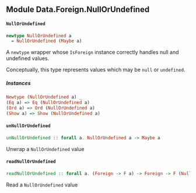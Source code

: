 ## Module Data.Foreign.NullOrUndefined

#### `NullOrUndefined`

``` purescript
newtype NullOrUndefined a
  = NullOrUndefined (Maybe a)
```

A `newtype` wrapper whose `IsForeign` instance correctly handles
null and undefined values.

Conceptually, this type represents values which may be `null`
or `undefined`.

##### Instances
``` purescript
Newtype (NullOrUndefined a) _
(Eq a) => Eq (NullOrUndefined a)
(Ord a) => Ord (NullOrUndefined a)
(Show a) => Show (NullOrUndefined a)
```

#### `unNullOrUndefined`

``` purescript
unNullOrUndefined :: forall a. NullOrUndefined a -> Maybe a
```

Unwrap a `NullOrUndefined` value

#### `readNullOrUndefined`

``` purescript
readNullOrUndefined :: forall a. (Foreign -> F a) -> Foreign -> F (NullOrUndefined a)
```

Read a `NullOrUndefined` value


